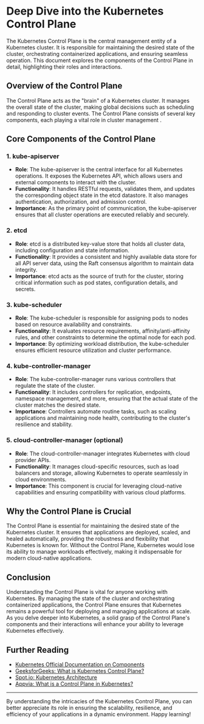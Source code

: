 # Deep Dive into the Kubernetes Control Plane

The Kubernetes Control Plane is the central management entity of a Kubernetes cluster. It is responsible for maintaining the desired state of the cluster, orchestrating containerized applications, and ensuring seamless operation. This document explores the components of the Control Plane in detail, highlighting their roles and interactions.

## Overview of the Control Plane

The Control Plane acts as the "brain" of a Kubernetes cluster. It manages the overall state of the cluster, making global decisions such as scheduling and responding to cluster events. The Control Plane consists of several key components, each playing a vital role in cluster management .

## Core Components of the Control Plane

### 1. kube-apiserver

- **Role**: The kube-apiserver is the central interface for all Kubernetes operations. It exposes the Kubernetes API, which allows users and external components to interact with the cluster.
- **Functionality**: It handles RESTful requests, validates them, and updates the corresponding object state in the etcd datastore. It also manages authentication, authorization, and admission control.
- **Importance**: As the primary point of communication, the kube-apiserver ensures that all cluster operations are executed reliably and securely.

### 2. etcd

- **Role**: etcd is a distributed key-value store that holds all cluster data, including configuration and state information.
- **Functionality**: It provides a consistent and highly available data store for all API server data, using the Raft consensus algorithm to maintain data integrity.
- **Importance**: etcd acts as the source of truth for the cluster, storing critical information such as pod states, configuration details, and secrets.

### 3. kube-scheduler

- **Role**: The kube-scheduler is responsible for assigning pods to nodes based on resource availability and constraints.
- **Functionality**: It evaluates resource requirements, affinity/anti-affinity rules, and other constraints to determine the optimal node for each pod.
- **Importance**: By optimizing workload distribution, the kube-scheduler ensures efficient resource utilization and cluster performance.

### 4. kube-controller-manager

- **Role**: The kube-controller-manager runs various controllers that regulate the state of the cluster.
- **Functionality**: It includes controllers for replication, endpoints, namespace management, and more, ensuring that the actual state of the cluster matches the desired state.
- **Importance**: Controllers automate routine tasks, such as scaling applications and maintaining node health, contributing to the cluster's resilience and stability.

### 5. cloud-controller-manager (optional)

- **Role**: The cloud-controller-manager integrates Kubernetes with cloud provider APIs.
- **Functionality**: It manages cloud-specific resources, such as load balancers and storage, allowing Kubernetes to operate seamlessly in cloud environments.
- **Importance**: This component is crucial for leveraging cloud-native capabilities and ensuring compatibility with various cloud platforms.

## Why the Control Plane is Crucial

The Control Plane is essential for maintaining the desired state of the Kubernetes cluster. It ensures that applications are deployed, scaled, and healed automatically, providing the robustness and flexibility that Kubernetes is known for. Without the Control Plane, Kubernetes would lose its ability to manage workloads effectively, making it indispensable for modern cloud-native applications.

## Conclusion

Understanding the Control Plane is vital for anyone working with Kubernetes. By managing the state of the cluster and orchestrating containerized applications, the Control Plane ensures that Kubernetes remains a powerful tool for deploying and managing applications at scale. As you delve deeper into Kubernetes, a solid grasp of the Control Plane's components and their interactions will enhance your ability to leverage Kubernetes effectively.

## Further Reading

- [Kubernetes Official Documentation on Components](https://kubernetes.io/docs/concepts/overview/components/)
- [GeeksforGeeks: What is Kubernetes Control Plane?](https://www.geeksforgeeks.org/what-is-kubernetes-control-plane/)
- [Spot.io: Kubernetes Architecture](https://spot.io/resources/kubernetes-architecture/11-core-components-explained/)
- [Appvia: What is a Control Plane in Kubernetes?](https://www.appvia.io/blog/what-is-a-control-plane-in-kubernetes)

---

By understanding the intricacies of the Kubernetes Control Plane, you can better appreciate its role in ensuring the scalability, resilience, and efficiency of your applications in a dynamic environment. Happy learning!
